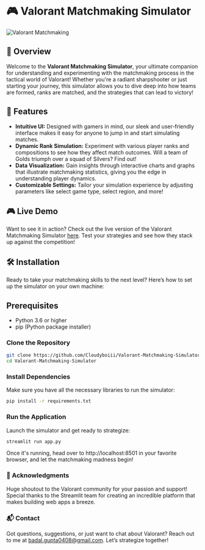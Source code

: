 # 🎮 Valorant Matchmaking Simulator

![Valorant Matchmaking](https://storage.googleapis.com/a1aa/image/0ae52aba-3268-482d-ad49-3b887096d3f8.jpeg)

## 🚀 Overview

Welcome to the **Valorant Matchmaking Simulator**, your ultimate companion for understanding and experimenting with the matchmaking process in the tactical world of Valorant! Whether you're a radiant sharpshooter or just starting your journey, this simulator allows you to dive deep into how teams are formed, ranks are matched, and the strategies that can lead to victory!

## 🌟 Features

- **Intuitive UI:** Designed with gamers in mind, our sleek and user-friendly interface makes it easy for anyone to jump in and start simulating matches.
- **Dynamic Rank Simulation:** Experiment with various player ranks and compositions to see how they affect match outcomes. Will a team of Golds triumph over a squad of Silvers? Find out!
- **Data Visualization:** Gain insights through interactive charts and graphs that illustrate matchmaking statistics, giving you the edge in understanding player dynamics.
- **Customizable Settings:** Tailor your simulation experience by adjusting parameters like select game type, select region, and more!

## 🎮 Live Demo

Want to see it in action? Check out the live version of the Valorant Matchmaking Simulator [here](https://valorant-matchmaking-simulator-udpqjdvttnj4mrslyseiec.streamlit.app/). Test your strategies and see how they stack up against the competition!

## 🛠 Installation

Ready to take your matchmaking skills to the next level? Here’s how to set up the simulator on your own machine:

## Prerequisites

- Python 3.6 or higher
- pip (Python package installer)

### Clone the Repository

```bash
git clone https://github.com/Cloudyboiii/Valorant-Matchmaking-Simulator.git
cd Valorant-Matchmaking-Simulator
```

### Install Dependencies
Make sure you have all the necessary libraries to run the simulator:

```bash
pip install -r requirements.txt
```

### Run the Application
Launch the simulator and get ready to strategize:

```bash
streamlit run app.py
```

Once it's running, head over to http://localhost:8501 in your favorite browser, and let the matchmaking madness begin!

### 🙌 Acknowledgments
Huge shoutout to the Valorant community for your passion and support!
Special thanks to the Streamlit team for creating an incredible platform that makes building web apps a breeze.

### 📬 Contact
Got questions, suggestions, or just want to chat about Valorant? Reach out to me at badal.gupta0408@gmail.com. Let’s strategize together!

